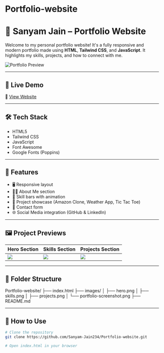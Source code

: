 # Portfolio-website
# 💼 Sanyam Jain – Portfolio Website

Welcome to my personal portfolio website! It's a fully responsive and modern portfolio made using **HTML**, **Tailwind CSS**, and **JavaScript**. It highlights my skills, projects, and how to connect with me.

![Portfolio Preview](images/portfolio-screenshot.png)

---

## 🔗 Live Demo

🚀 [View Website](https://sanyam-jain234.github.io/Portfolio-website/)

---

## 🛠️ Tech Stack

- HTML5  
- Tailwind CSS  
- JavaScript  
- Font Awesome  
- Google Fonts (Poppins)

---

## 📌 Features

- 🖥️ Responsive layout
- 👨‍🎓 About Me section
- 🧠 Skill bars with animation
- 🧰 Project showcase (Amazon Clone, Weather App, Tic Tac Toe)
- 📩 Contact form
- 🌐 Social Media integration (GitHub & LinkedIn)

---

## 🖼️ Project Previews

| Hero Section | Skills Section | Projects Section |
|--------------|----------------|------------------|
| ![](images/hero.png) | ![](images/skills.png) | ![](images/projects.png) |

---

## 📂 Folder Structure

Portfolio-website/
├── index.html
├── images/
│ ├── hero.png
│ ├── skills.png
│ ├── projects.png
│ └── portfolio-screenshot.png
├── README.md

---

## 🧾 How to Use

```bash
# Clone the repository
git clone https://github.com/Sanyam-Jain234/Portfolio-website.git

# Open index.html in your browser
